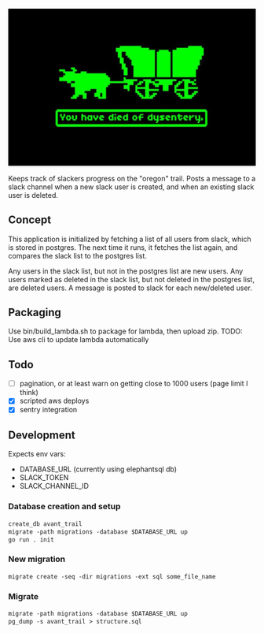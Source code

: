 ![Slack Trail](trail.jpg)

Keeps track of slackers progress on the "oregon" trail. Posts a message to a slack channel when a
new slack user is created, and when an existing slack user is deleted.

## Concept
This application is initialized by fetching a list of all users from slack, which is stored in
postgres. The next time it runs, it fetches the list again, and compares the slack list to the
postgres list.

Any users in the slack list, but not in the postgres list are new users. Any users
marked as deleted in the slack list, but not deleted in the postgres list, are deleted users. A
message is posted to slack for each new/deleted user.

## Packaging
Use bin/build_lambda.sh to package for lambda, then upload zip. TODO: Use aws cli to update lambda
automatically

## Todo
- [ ] pagination, or at least warn on getting close to 1000 users (page limit I think)
- [x] scripted aws deploys
- [x] sentry integration

## Development
Expects env vars:
- DATABASE_URL (currently using elephantsql db)
- SLACK_TOKEN
- SLACK_CHANNEL_ID

### Database creation and setup

```
create_db avant_trail
migrate -path migrations -database $DATABASE_URL up
go run . init
```

### New migration
```
migrate create -seq -dir migrations -ext sql some_file_name
```

### Migrate
```
migrate -path migrations -database $DATABASE_URL up
pg_dump -s avant_trail > structure.sql
```
